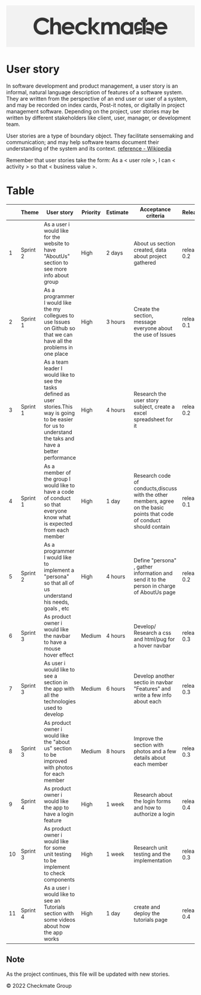 ![](../../.git_assets/logo.png "Logo")

# User story 

In software development and product management, a user story is an informal, natural language description of features of a software system. They are written from the perspective of an end user or user of a system, and may be recorded on index cards, Post-it notes, or digitally in project management software. Depending on the project, user stories may be written by different stakeholders like client, user, manager, or development team.

User stories are a type of boundary object. They facilitate sensemaking and communication; and may help software teams document their understanding of the system and its context. [reference - Wikipedia](https://en.wikipedia.org/wiki/User_story)

Remember that user stories take the form:
As a < user role >, I can < activity > so that < business value >.

# Table


|  	| Theme 	| User story 	| Priority 	| Estimate 	| Acceptance criteria 	| Release 	| Assigned 	|
|---	|---	|---	|---	|---	|---	|---	|---	|
| 1 	|Sprint 2 | As a user i would like for the website to have "AboutUs" section to see more info about group	|  High	| 2 days 	| About us section created, data about project gathered  	| release 0.2 	|  [Samoil-Bogdan Adascalului](https://github.com/archeris32)	|  	
| 2 	| Sprint 1|As a programmer I would like the my collegues to use Issues on Github so that we can have all the problems in one place 	| High  	|  	3 hours| Create the section, message everyone about the use of Issues 	| release 0.1 	|[Zakariya Oulhadj](https://github.com/ZOulhadj) & [Taylor Head](https://github.com/Nero-DevOps)	|  	
| 3 	|Sprint 1| As a team leader I would like to see the tasks defined as user stories.This way is going to be easier for us to understand the taks and have a better performance 	|High  	| 4 hours 	| Research the user story subject, create a excel spreadsheet for it 	| release 0.2 	|[Samoil-Bogdan Adascalului](https://github.com/archeris32) &  [Taylor Head](https://github.com/Nero-DevOps)|  	
| 4 	| Sprint 1| As a member of the group I would like to have a code of conduct so that everyone know what is expected from each member	|  High	|  1 day	| Research code of conducts,discuss with the other members, agree on the basic points that code of conduct should contain 	| release 0.1 	|  [Samoil-Bogdan Adascalului](https://github.com/archeris32)	|  	
| 5 	| Sprint 2|As a programmer I would like to implement a "persona" so that all of us understand his needs, goals , etc  	|  High	| 4 hours 	|Define "persona" , gather information  and send it to the person in charge of AboutUs page  	|  release 0.2	| [Mohammed Kaizra](https://github.com/KezzyRk) &  [Taylor Head](https://github.com/Nero-DevOps) 	|  	
| 6	| Sprint 3|As product owner i would like the navbar to have a mouse hover effect  	|  Medium	| 4 hours 	|Develop/ Research a css and html/pug for a hover navbar 	|  release 0.3	| [Samoil-Bogdan Adascalului](https://github.com/archeris32) &  [Zakariya Oulhadj](https://github.com/ZOulhadj) 	| 
| 7	| Sprint 3|As user i would like to see a section in the app with all the technologies used to develop 	|  Medium	| 6 hours 	|Develop another sectio in navbar  "Features" and write a few info about each 	|  release 0.3	| [Zakariya Oulhadj](https://github.com/ZOulhadj) & [Samoil-Bogdan Adascalului](https://github.com/archeris32) 	|  	
| 8	| Sprint 3|As product owner i would like the "about us" section to be improved with photos for each member  	|  Medium	| 8 hours 	| Improve the section with photos and a few details about each member 	|  release 0.3	| [Zakariya Oulhadj](https://github.com/ZOulhadj) & [Mohammed Kaizra](https://github.com/KezzyRk) &  [Taylor Head](https://github.com/Nero-DevOps) & [Samoil-Bogdan Adascalului](https://github.com/archeris32)	|  
| 9	| Sprint 4|As product owner i would like the app to have a login feature 	|  High	| 1 week 	| Research about the login forms and how to authorize a login	|  release 0.4	| [Zakariya Oulhadj](https://github.com/ZOulhadj) &  [Samoil-Bogdan Adascalului](https://github.com/archeris32)	| 
| 10| Sprint 3|As product owner i would like for some unit testing to be implement to check components |  High	| 1 week 	| Research unit testing and the implementation	|  release 0.3	| [Zakariya Oulhadj](https://github.com/ZOulhadj) 	| 
| 11| Sprint 4|As a user i would like to see an Tutorials section with some videos about how the app works |  High	| 1 day 	| create and deploy the tutorials page	|  release 0.4	| [Samoil-Bogdan Adascalului](https://github.com/archeris32) &  [Taylor Head](https://github.com/Nero-DevOps) 	| 



## Note
As the project continues, this file will be updated with new stories.


© 2022 Checkmate Group
